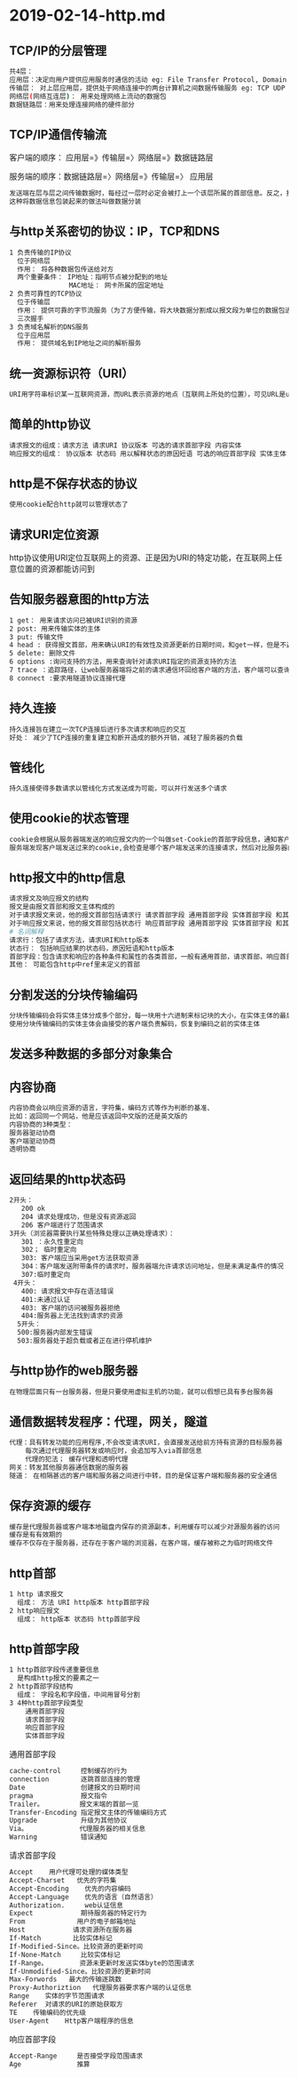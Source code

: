 # 2019-02-14-http.md

## TCP/IP的分层管理

```bash
共4层：
应用层：决定向用户提供应用服务时通信的活动 eg: File Transfer Protocol, Domain Name System ,http协议
传输层： 对上层应用层，提供处于网络连接中的两台计算机之间数据传输服务 eg: TCP UDP
网络层(网络互连层)： 用来处理网络上流动的数据包
数据链路层：用来处理连接网络的硬件部分
```

## TCP/IP通信传输流

客户端的顺序： 应用层=》传输层=〉网络层=》数据链路层

服务端的顺序：数据链路层=〉网络层=》传输层=〉 应用层

```bash
发送端在层与层之间传输数据时，每经过一层时必定会被打上一个该层所属的首部信息。反之，接收端在层与层传输数据时，每进过一层时就会将对应的首部消去
这种将数据信息包装起来的做法叫做数据分装
```

## 与http关系密切的协议：IP，TCP和DNS

```bash
1 负责传输的IP协议
  位于网络层
  作用： 将各种数据包传送给对方
  两个重要条件： IP地址：指明节点被分配到的地址
  			   MAC地址： 网卡所属的固定地址
2 负责可靠性的TCP协议
  位于传输层
  作用： 提供可靠的字节流服务（为了方便传输，将大块数据分割成以报文段为单位的数据包进行管理）
  三次握手
3 负责域名解析的DNS服务
  位于应用层
  作用： 提供域名到IP地址之间的解析服务
```

## 统一资源标识符（URI）

```bash
URI用字符串标识某一互联网资源，而URL表示资源的地点（互联网上所处的位置），可见URL是uri的子集
```

## 简单的http协议

```bash
请求报文的组成：请求方法 请求URI 协议版本 可选的请求首部字段 内容实体
响应报文的组成： 协议版本 状态码 用以解释状态的原因短语 可选的响应首部字段 实体主体
```

## http是不保存状态的协议

```bash
使用cookie配合http就可以管理状态了
```

## 请求URI定位资源

http协议使用URI定位互联网上的资源、正是因为URI的特定功能，在互联网上任意位置的资源都能访问到

## 告知服务器意图的http方法

```bash
1 get： 用来请求访问已被URI识别的资源
2 post: 用来传输实体的主体
3 put: 传输文件
4 head : 获得报文首部，用来确认URI的有效性及资源更新的日期时间，和get一样，但是不返回报文主体
5 delete: 删除文件
6 options :询问支持的方法，用来查询针对请求URI指定的资源支持的方法
7 trace ：追踪路径，让web服务器端将之前的请求通信环回给客户端的方法，客户端可以查询发送出去的请求是怎样被加工修改的，该方法容易引起跨站追踪
8 connect :要求用隧道协议连接代理
```

## 持久连接

```bash
持久连接旨在建立一次TCP连接后进行多次请求和响应的交互
好处： 减少了TCP连接的重复建立和断开造成的额外开销，减轻了服务器的负载
```

## 管线化

```bash
持久连接使得多数请求以管线化方式发送成为可能，可以并行发送多个请求
```

## 使用cookie的状态管理

```bash
cookie会根据从服务器端发送的响应报文内的一个叫做set-Cookie的首部字段信息，通知客户端保存Cookie。当客户端再次往该服务器发送请求时，客户端会自动在请求报文中加入cookie值后再发送出去
服务端发现客户端发送过来的cookie,会检查是哪个客户端发送来的连接请求，然后对比服务器的纪录，最后得到之前的状态信息
```

## http报文中的http信息

```bash
请求报文及响应报文的结构
报文是由报文首部和报文主体构成的
对于请求报文来说，他的报文首部包括请求行 请求首部字段 通用首部字段 实体首部字段 和其他组成
对于响应报文来说，他的报文首部包括状态行 响应首部字段 通用首部字段 实体首部字段 和其他组成
# 名词解释
请求行：包括了请求方法，请求URI和http版本
状态行： 包括响应结果的状态码，原因短语和http版本
首部字段：包含请求和响应的各种条件和属性的各类首部，一般有通用首部，请求首部，响应首部和实体首部
其他： 可能包含http中ref里未定义的首部
```

## 分割发送的分块传输编码

```bash
分块传输编码会将实体主体分成多个部分，每一块用十六进制来标记块的大小，在实体主体的最后一块使用"0"来标记
使用分块传输编码的实体主体会由接受的客户端负责解码，恢复到编码之前的实体主体
```

## 发送多种数据的多部分对象集合

## 内容协商

```bash
内容协商会以响应资源的语言，字符集，编码方式等作为判断的基准、
比如：返回同一个网站，他是应该返回中文版的还是英文版的
内容协商的3种类型：
服务器驱动协商
客户端驱动协商
透明协商
```

## 返回结果的http状态码

```bash
2开头：
   200 ok
   204 请求处理成功，但是没有资源返回
   206 客户端进行了范围请求
3开头（浏览器需要执行某些特殊处理以正确处理请求）：
   301 ：永久性重定向
   302； 临时重定向
   303: 客户端应当采用get方法获取资源
   304：客户端发送附带条件的请求时，服务器端允许请求访问地址，但是未满足条件的情况
   307:临时重定向
 4开头：
   400: 请求报文中存在语法错误
   401:未通过认证
   403: 客户端的访问被服务器拒绝
   404:服务器上无法找到请求的资源
  5开头：
  500:服务器内部发生错误
  503:服务器处于超负载或者正在进行停机维护

```

## 与http协作的web服务器

```bash
在物理层面只有一台服务器，但是只要使用虚拟主机的功能，就可以假想已具有多台服务器
```

## 通信数据转发程序：代理，网关，隧道

```bash
代理：具有转发功能的应用程序,不会改变请求URI，会直接发送给前方持有资源的目标服务器
	每次通过代理服务器转发或响应时，会追加写入via首部信息
	代理的犯法； 缓存代理和透明代理
网关：转发其他服务器通信数据的服务器
隧道： 在相隔甚远的客户端和服务器之间进行中转，目的是保证客户端和服务器的安全通信
```

## 保存资源的缓存

```bash
缓存是代理服务器或客户端本地磁盘内保存的资源副本，利用缓存可以减少对源服务器的访问
缓存是有有效期的
缓存不仅存在于服务器，还存在于客户端的浏览器，在客户端，缓存被称之为临时网络文件
```

## http首部

```bash
1 http 请求报文
  组成： 方法 URI http版本 http首部字段
2 http响应报文
  组成： http版本 状态码 http首部字段
```

## http首部字段

```bash
1 http首部字段传递重要信息
  是构成http报文的要素之一
2 http首部字段结构
  组成： 字段名和字段值，中间用冒号分割
3 4种http首部字段类型
	通用首部字段
	请求首部字段
	响应首部字段
	实体首部字段
```

通用首部字段

```bash
cache-control     控制缓存的行为
connection        逐跳首部连接的管理
Date              创建报文的日期时间
pragma            报文指令
Trailer。         报文末端的首部一览
Transfer-Encoding 指定报文主体的传输编码方式
Upgrade           升级为其他协议
Via。             代理服务器的相关信息
Warning           错误通知
```

请求首部字段

```bash
Accept    用户代理可处理的媒体类型
Accept-Charset   优先的字符集
Accept-Encoding    优先的内容编码
Accept-Language    优先的语言（自然语言）
Authorization.     web认证信息
Expect            期待服务器的特定行为
From             用户的电子邮箱地址
Host            请求资源所在服务器
If-Match        比较实体标记
If-Modified-Since。比较资源的更新时间
If-None-Match     比较实体标记
If-Range。        资源未更新时发送实体byte的范围请求
If-Unmodified-Since。比较资源的更新时间
Max-Forwords   最大的传输逐跳数
Proxy-Authoriztion   代理服务器要求客户端的认证信息
Range    实体的字节范围请求
Referer  对请求的URI的原始获取方
TE    传输编码的优先级
User-Agent    Http客户端程序的信息
```

响应首部字段

```bash
Accept-Range     是否接受字段范围请求
Age              推算
```



